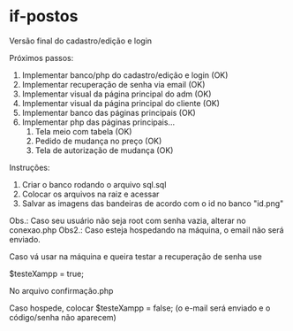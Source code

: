 # if-postos


Versão final do cadastro/edição e login

Próximos passos:

1. Implementar banco/php do cadastro/edição e login (OK)
2. Implementar recuperação de senha via email (OK)
3. Implementar visual da página principal do adm (OK)
4. Implementar visual da página principal do cliente (OK)
5. Implementar banco das páginas principais (OK)
6. Implementar php das páginas principais...
   1. Tela meio com tabela (OK)
   2. Pedido de mudança no preço (OK)
   3. Tela de autorização de mudança (OK)

Instruções:

1. Criar o banco rodando o arquivo sql.sql
2. Colocar os arquivos na raiz e acessar
3. Salvar as imagens das bandeiras de acordo com o id no banco "id.png"

Obs.: Caso seu usuário não seja root com senha vazia, alterar no conexao.php
Obs2.: Caso esteja hospedando na máquina, o email não será enviado.

Caso vá usar na máquina e queira testar a recuperação de senha use

$testeXampp = true;

No arquivo confirmação.php

Caso hospede, colocar $testeXampp = false; (o e-mail será enviado e o código/senha não aparecem)